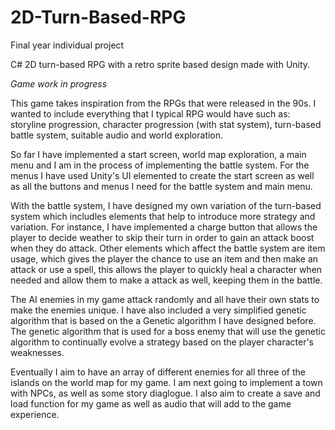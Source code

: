 # 2D-Turn-Based-RPG

Final year individual project

C# 2D turn-based RPG with a retro sprite based design made with Unity.

*Game work in progress*

This game takes inspiration from the RPGs that were released in the 90s. I wanted to include everything that I typical RPG would have such 
as: storyline progression, character progression (with stat system), turn-based battle system, suitable audio and world exploration.

So far I have implemented a start screen, world map exploration, a main menu and I am in the process of implementing the battle system.
For the menus I have used Unity's UI elemented to create the start screen as well as all the buttons and menus I need for the battle system 
and main menu. 

With the battle system, I have designed my own variation of the turn-based system which includles elements that help to introduce more 
strategy and variation. For instance, I have implemented a charge button that allows the player to decide weather to skip their turn in 
order to gain an attack boost when they do attack. Other elements which affect the battle system are item usage, which gives the player the 
chance to use an item and then make an attack or use a spell, this allows the player to quickly heal a character when needed and allow them 
to make a attack as well, keeping them in the battle.

The AI enemies in my game attack randomly and all have their own stats to make the enemies unique. I have also included a very simplified 
genetic algorithm that is based on the a Genetic algorithm I have designed before. The genetic algorithm that is used for a boss enemy that 
will use the genetic algorithm to continually evolve a strategy based on the player character's weaknesses.

Eventually I aim to have an array of different enemies for all three of the islands on the world map for my game. I am next going to 
implement a town with NPCs, as well as some story diaglogue. I also aim to create a save and load function for my game as well as audio 
that will add to the game experience.


